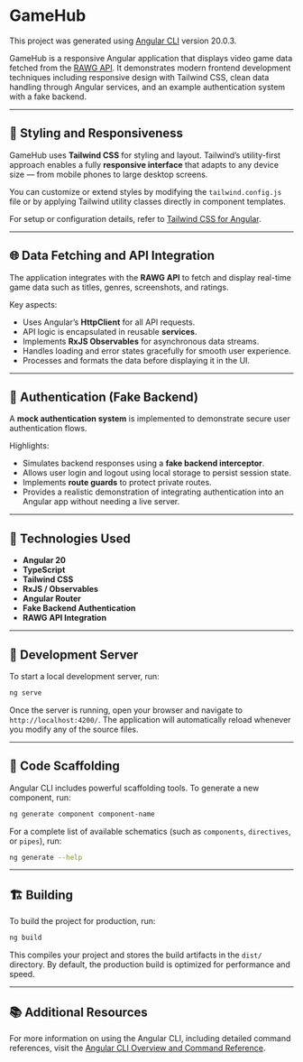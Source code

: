 # GameHub

This project was generated using [Angular CLI](https://github.com/angular/angular-cli) version 20.0.3.

GameHub is a responsive Angular application that displays video game data fetched from the [RAWG API](https://rawg.io/apidocs). It demonstrates modern frontend development techniques including responsive design with Tailwind CSS, clean data handling through Angular services, and an example authentication system with a fake backend.

---

## 🎨 Styling and Responsiveness

GameHub uses **Tailwind CSS** for styling and layout.
Tailwind’s utility-first approach enables a fully **responsive interface** that adapts to any device size — from mobile phones to large desktop screens.

You can customize or extend styles by modifying the `tailwind.config.js` file or by applying Tailwind utility classes directly in component templates.

For setup or configuration details, refer to [Tailwind CSS for Angular](https://tailwindcss.com/docs/guides/angular).

---

## 🌐 Data Fetching and API Integration

The application integrates with the **RAWG API** to fetch and display real-time game data such as titles, genres, screenshots, and ratings.

Key aspects:

- Uses Angular’s **HttpClient** for all API requests.
- API logic is encapsulated in reusable **services**.
- Implements **RxJS Observables** for asynchronous data streams.
- Handles loading and error states gracefully for smooth user experience.
- Processes and formats the data before displaying it in the UI.

---

## 🔐 Authentication (Fake Backend)

A **mock authentication system** is implemented to demonstrate secure user authentication flows.

Highlights:

- Simulates backend responses using a **fake backend interceptor**.
- Allows user login and logout using local storage to persist session state.
- Implements **route guards** to protect private routes.
- Provides a realistic demonstration of integrating authentication into an Angular app without needing a live server.

---

## 🧰 Technologies Used

- **Angular 20**
- **TypeScript**
- **Tailwind CSS**
- **RxJS / Observables**
- **Angular Router**
- **Fake Backend Authentication**
- **RAWG API Integration**

---

## 🚀 Development Server

To start a local development server, run:

```bash
ng serve
```

Once the server is running, open your browser and navigate to `http://localhost:4200/`.
The application will automatically reload whenever you modify any of the source files.

---

## 🧱 Code Scaffolding

Angular CLI includes powerful scaffolding tools. To generate a new component, run:

```bash
ng generate component component-name
```

For a complete list of available schematics (such as `components`, `directives`, or `pipes`), run:

```bash
ng generate --help
```

---

## 🏗️ Building

To build the project for production, run:

```bash
ng build
```

This compiles your project and stores the build artifacts in the `dist/` directory.
By default, the production build is optimized for performance and speed.

---

## 📚 Additional Resources

For more information on using the Angular CLI, including detailed command references, visit the [Angular CLI Overview and Command Reference](https://angular.dev/tools/cli).
